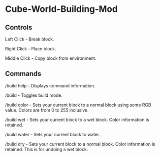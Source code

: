 # Cube-World-Building-Mod

## Controls
Left Click - Break block.

Right Click - Place block.

Middle Click - Copy block from environment.

## Commands

/build help - Displays command information.

/build - Toggles build mode.

/build color <red> <green> <blue> - Sets your current block to a normal block using some RGB value. Colors are from 0 to 255 inclusive.
  
/build wet - Sets your current block to a wet block. Color information is retained.

/build water - Sets your current block to water.

/build dry - Sets your current block to a normal block. Color information is retained. This is for undoing a wet block.
